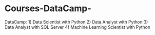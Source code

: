 # Courses-DataCamp-
DataCamp: 1) Data Scientist with Python 2) Data Analyst with Python 3) Data Analyst with SQL Server 4) Machine Learning Scientist with Python
